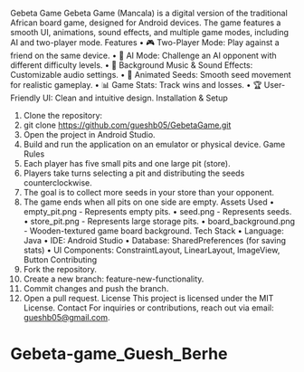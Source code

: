 Gebeta Game
Gebeta Game (Mancala) is a digital version of the traditional African board game, designed for Android devices. The game features a smooth UI, animations, sound effects, and multiple game modes, including AI and two-player mode.
Features
•	🎮 Two-Player Mode: Play against a friend on the same device.
•	🤖 AI Mode: Challenge an AI opponent with different difficulty levels.
•	🎵 Background Music & Sound Effects: Customizable audio settings.
•	🔄 Animated Seeds: Smooth seed movement for realistic gameplay.
•	📊 Game Stats: Track wins and losses.
•	🏆 User-Friendly UI: Clean and intuitive design.
Installation & Setup
1.	Clone the repository: 
2.	git clone https://github.com/gueshb05/GebetaGame.git
3.	Open the project in Android Studio.
4.	Build and run the application on an emulator or physical device.
Game Rules
1.	Each player has five small pits and one large pit (store).
2.	Players take turns selecting a pit and distributing the seeds counterclockwise.
3.	The goal is to collect more seeds in your store than your opponent.
4.	The game ends when all pits on one side are empty.
Assets Used
•	empty_pit.png - Represents empty pits.
•	seed.png - Represents seeds.
•	store_pit.png - Represents large storage pits.
•	board_background.png - Wooden-textured game board background.
Tech Stack
•	Language: Java
•	IDE: Android Studio
•	Database: SharedPreferences (for saving stats)
•	UI Components: ConstraintLayout, LinearLayout, ImageView, Button
Contributing
1.	Fork the repository.
2.	Create a new branch: feature-new-functionality.
3.	Commit changes and push the branch.
4.	Open a pull request.
License
This project is licensed under the MIT License.
Contact
For inquiries or contributions, reach out via email: gueshb05@gmail.com.

# Gebeta-game_Guesh_Berhe
